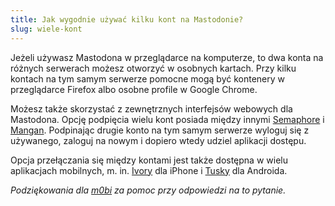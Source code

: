 ```yaml
---
title: Jak wygodnie używać kilku kont na Mastodonie?
slug: wiele-kont
---
```


Jeżeli używasz Mastodona w przeglądarce na komputerze, to dwa konta na różnych serwerach możesz otworzyć w osobnych kartach. Przy kilku kontach na tym samym serwerze pomocne mogą być kontenery w przeglądarce Firefox albo osobne profile w Google Chrome.

Możesz także skorzystać z zewnętrznych interfejsów webowych dla Mastodona. Opcję podpięcia wielu kont posiada między innymi [Semaphore](https://semaphore.social/) i [Mangan](https://dub.sh/mangan). Podpinając drugie konto na tym samym serwerze wyloguj się z używanego, zaloguj na nowym i dopiero wtedy udziel aplikacji dostępu.

Opcja przełączania się między kontami jest także dostępna w wielu aplikacjach mobilnych, m. in. [Ivory](https://apps.apple.com/us/app/ivory-for-mastodon-by-tapbots/id6444602274) dla iPhone i [Tusky](https://play.google.com/store/apps/details?id=com.keylesspalace.tusky) dla Androida.

_Podziękowania dla [m0bi](https://zb3.org/m0bi13/) za pomoc przy odpowiedzi na to pytanie._
